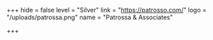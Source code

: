 +++
hide = false
level = "Silver"
link = "https://patrosso.com/"
logo = "/uploads/patrossa.png"
name = "Patrossa & Associates"

+++
